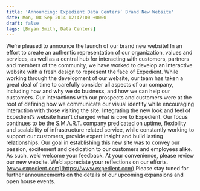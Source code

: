 ```yaml
---
title: 'Announcing: Expedient Data Centers’ Brand New Website'
date: Mon, 08 Sep 2014 12:47:00 +0000
draft: false
tags: [Bryan Smith, Data Centers]
---
```


We’re pleased to announce the launch of our brand new website! In an effort to create an authentic representation of our organization, values and services, as well as a central hub for interacting with customers, partners and members of the community, we have worked to develop an interactive website with a fresh design to represent the face of Expedient. While working through the development of our website, our team has taken a great deal of time to carefully consider all aspects of our company, including how and why we do business, and how we can help our customers. Our interactions with our prospects and customers were at the root of defining how we communicate our visual identity while encouraging interaction with those visiting the site. Integrating the new look and feel of Expedient’s website hasn’t changed what is core to Expedient. Our focus continues to be the S.M.A.R.T. company predicated on uptime, flexibility and scalability of infrastructure related service, while constantly working to support our customers, provide expert insight and build lasting relationships. Our goal in establishing this new site was to convey our passion, excitement and dedication to our customers and employees alike. As such, we’d welcome your feedback. At your convenience, please review our new website. We’d appreciate your reflections on our efforts. [www.expedient.com](https://www.expedient.com) Please stay tuned for further announcements on the details of our upcoming expansions and open house events.